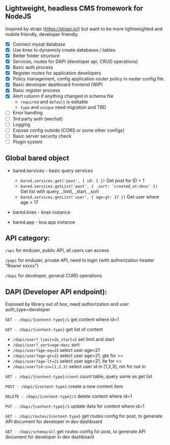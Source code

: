 ## Lightweight, headless CMS fromework for NodeJS

Inspired by strapi (https://strapi.io/) but want to be more lightweighted and mobile friendly, developer friendly.

- [x] Connect mysql database
- [x] Use knex to dynamicly create databases / tables
- [x] Better folder structure
- [x] Services, routes for DAPI (developer api, CRUD operations)
- [x] Basic auth process
- [x] Register routes for application developers
- [x] Policy management, config application router policy in router config file.
- [x] Basic developer dashboard frontend (WIP)
- [x] Basic register process
- [x] Alert column if anything changed in schema file
  * `required` and `default` is editable
  * `type` and `unique` need migration and TBD
- [ ] Error handling
- [ ] 3rd party auth (wechat)
- [ ] Logging
- [ ] Expose config outside (CORS or some other configs)
- [ ] Basic server security check
- [ ] Plugin system

## Global bared object

* bared.services - basic query services
  * `bared.services.get('post', { id: 1 })` Get post for ID = 1
  * `bared.services.getList('post', { _sort: 'created_at:desc' })` Get list with query, _limit, _start, _sort
  * `bared.services.getList('user', { age~gt: 17 })` Get user where age > 17

* bared.knex - knex instance
* bared.app - koa app instance

## API category:

`/api` for enduser, public API, all users can access

`/papi` for enduser, private API, need to login (with authorization header "Bearer xxxxx")

`/dapi` for developer, general CURD operations

## DAPI (Developer API endpoint):

Exposed by library out of box, need authorization and user auth_type=developer

`GET - /dapi/{content-type}/1` get content where id=1

`GET - /dapi/{content-type}` get list of content
  * `/dapi/user?_limit=2&_start=2` set limit and start
  * `/dapi/user?_sort=age:desc` sort
  * `/dapi/user?age~eq=21` select user age=21
  * `/dapi/user?age~gt=21` select user age>21, gte for >=
  * `/dapi/user?age~lt=21` select user age<21, lte for <=
  * `/dapi/user?id~in=[1,2,3]` select user id in [1,2,3], nin for not in

`GET - /dapi/{content-type}/count` count table, query same as get list

`POST - /dapi/{content-type}` create a new content item

`DELETE - /dapi/{content-type}/1` delete content where id=1

`PUT - /dapi/{content-type}/1` update data for content where id=1

`GET - /dapi/routes/{content-type}` get routes config for post, to generate API document for developer in dev dashboard

`GET - /dapi/schema/all` get routes config for post, to generate API document for developer in dev dashboard
